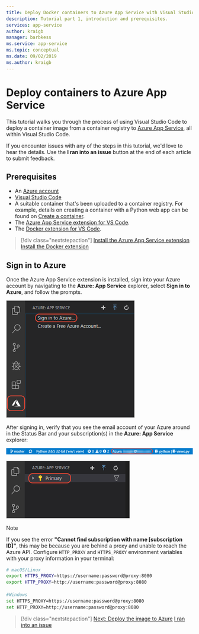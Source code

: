 ```yaml
---
title: Deploy Docker containers to Azure App Service with Visual Studio Code
description: Tutorial part 1, introduction and prerequisites.
services: app-service
author: kraigb
manager: barbkess
ms.service: app-service
ms.topic: conceptual
ms.date: 09/02/2019
ms.author: kraigb
---
```


# Deploy containers to Azure App Service

This tutorial walks you through the process of using Visual Studio Code to deploy a container image from a container registry to [Azure App Service](https://azure.microsoft.com/services/app-service/containers/), all within Visual Studio Code.

If you encounter issues with any of the steps in this tutorial, we'd love to hear the details. Use the **I ran into an issue** button at the end of each article to submit feedback.

## Prerequisites

- An [Azure account](https://azure.microsoft.com/free/?utm_source=campaign&utm_campaign=vscode-tutorial-docker-extension&mktingSource=vscode-tutorial-docker-extension)
- [Visual Studio Code](https://code.visualstudio.com/)
- A suitable container that's been uploaded to a container registry. For example, details on creating a container with a Python web app can be found on [Create a container](https://code.visualstudio.com/python/tutorial-create-containers.md).
- The [Azure App Service extension for VS Code](https://marketplace.visualstudio.com/items?itemName=ms-azuretools.vscode-azureappservice).
- The [Docker extension for VS Code](https://marketplace.visualstudio.com/items?itemName=ms-azuretools.vscode-docker).

> [!div class="nextstepaction"]
> [Install the Azure App Service extension](vscode:extension/ms-azuretools.vscode-azureappservice")
> [Install the Docker extension](vscode:extension/ms-azuretools.vscode-docker)

## Sign in to Azure

Once the Azure App Service extension is installed, sign into your Azure account by navigating to the **Azure: App Service** explorer, select **Sign in to Azure**, and follow the prompts.

![Sign in to Azure through VS Code](media/deploy-containers/azure-sign-in.png)

After signing in, verify that you see the email account of your Azure around in the Status Bar and your subscription(s) in the **Azure: App Service** explorer:

![VS Code status bar showing Azure account](media/deploy-containers/azure-account-status-bar.png)

![VS Code Azure App Service explorer showing subscriptions](media/deploy-containers/azure-subscription-view.png)

> [!NOTE]
> If you see the error **"Cannot find subscription with name [subscription ID]"**, this may be because you are behind a proxy and unable to reach the Azure API. Configure `HTTP_PROXY` and `HTTPS_PROXY` environment variables with your proxy information in your terminal:
>
> ```sh
> # macOS/Linux
> export HTTPS_PROXY=https://username:password@proxy:8080
> export HTTP_PROXY=http://username:password@proxy:8080
>
> #Windows
> set HTTPS_PROXY=https://username:password@proxy:8080
> set HTTP_PROXY=http://username:password@proxy:8080
> ```

> [!div class="nextstepaction"]
> [Next: Deploy the image to Azure](tutorial-deploy-containers-02.md) [I ran into an issue](https://www.research.net/r/PWZWZ52?tutorial=vscode-appservice-containers&step=01-verify-prerequisites)
